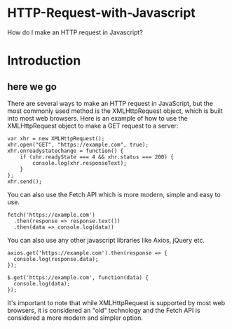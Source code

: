 # HTTP-Request-with-Javascript
How do I make an HTTP request in Javascript?

# Introduction 

## here we go
There are several ways to make an HTTP request in JavaScript, but the most commonly used method is the XMLHttpRequest object, which is built into most web browsers. Here is an example of how to use the XMLHttpRequest object to make a GET request to a server:

```
var xhr = new XMLHttpRequest();
xhr.open("GET", "https://example.com", true);
xhr.onreadystatechange = function() {
    if (xhr.readyState === 4 && xhr.status === 200) {
        console.log(xhr.responseText);
    }
};
xhr.send();
```

You can also use the Fetch API which is more modern, simple and easy to use.

```
fetch('https://example.com')
  .then(response => response.text())
  .then(data => console.log(data))
```

You can also use any other javascript libraries like Axios, jQuery etc.

```
axios.get('https://example.com').then(response => {
  console.log(response.data);
});
```
```
$.get('https://example.com', function(data) {
  console.log(data);
});
```

It's important to note that while XMLHttpRequest is supported by most web browsers, it is considered an "old" technology and the Fetch API is considered a more modern and simpler option.

